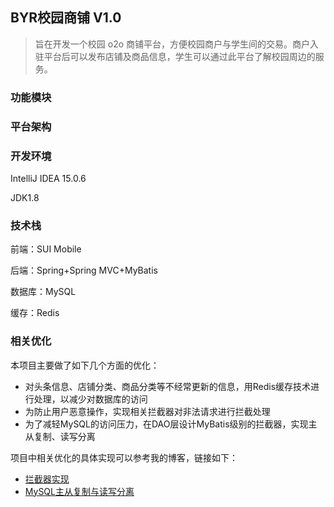## BYR校园商铺 V1.0

>旨在开发一个校园 o2o 商铺平台，方便校园商户与学生间的交易。商户入驻平台后可以发布店铺及商品信息，学生可以通过此平台了解校园周边的服务。

### 功能模块

### 平台架构

### 开发环境
IntelliJ IDEA 15.0.6

JDK1.8

### 技术栈
前端：SUI Mobile 

后端：Spring+Spring MVC+MyBatis

数据库：MySQL

缓存：Redis

### 相关优化
本项目主要做了如下几个方面的优化：
- 对头条信息、店铺分类、商品分类等不经常更新的信息，用Redis缓存技术进行处理，以减少对数据库的访问
- 为防止用户恶意操作，实现相关拦截器对非法请求进行拦截处理
- 为了减轻MySQL的访问压力，在DAO层设计MyBatis级别的拦截器，实现主从复制、读写分离

项目中相关优化的具体实现可以参考我的博客，链接如下：
- [拦截器实现]()
- [MySQL主从复制与读写分离](http://wavy.top/mysql%E4%B9%8B%E4%B8%BB%E4%BB%8E%E5%A4%8D%E5%88%B6%E4%B8%8E%E8%AF%BB%E5%86%99%E5%88%86%E7%A6%BB.html)



